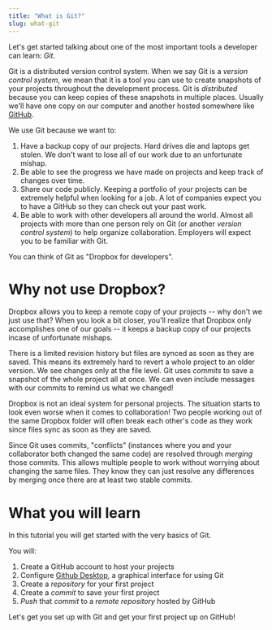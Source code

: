 ```yaml
---
title: "What is Git?"
slug: what-git
---
```


Let's get started talking about one of the most important tools a developer can learn: *Git*.

Git is a distributed version control system. When we say Git is a *version control system*, we mean that it is a tool you can use to create snapshots of your projects throughout the development process. Git is *distributed* because you can keep copies of these snapshots in multiple places. Usually we'll have one copy on our computer and another hosted somewhere like [GitHub](https://github.com/).

We use Git because we want to:

1. Have a backup copy of our projects. Hard drives die and laptops get stolen. We don't want to lose all of our work due to an unfortunate mishap.
2. Be able to see the progress we have made on projects and keep track of changes over time.
3. Share our code publicly. Keeping a portfolio of your projects can be extremely helpful when looking for a job. A lot of companies expect you to have a GitHub so they can check out your past work.
4. Be able to work with other developers all around the world. Almost all projects with more than one person rely on Git (or another *version control system*) to help organize collaboration. Employers will expect you to be familiar with Git.

You can think of Git as "Dropbox for developers".

# Why not use Dropbox?

Dropbox allows you to keep a remote copy of your projects -- why don't we just use that? When you look a bit closer, you'll realize that Dropbox only accomplishes one of our goals -- it keeps a backup copy of our projects incase of unfortunate mishaps.

There is a limited revision history but files are synced as soon as they are saved. This means its extremely hard to revert a whole project to an older version. We see changes only at the file level. Git uses *commits* to save a snapshot of the whole project all at once. We can even include messages with our commits to remind us what we changed!

Dropbox is not an ideal system for personal projects. The situation starts to look even worse when it comes to collaboration! Two people working out of the same Dropbox folder will often break each other's code as they work since files sync as soon as they are saved.

Since Git uses commits, "conflicts" (instances where you and your collaborator both changed the same code) are resolved through *merging* those commits. This allows multiple people to work without worrying about changing the same files. They know they can just resolve any differences by merging once there are at least two stable commits.

# What you will learn

In this tutorial you will get started with the very basics of Git.

You will:

1. Create a GitHub account to host your projects
2. Configure [Github Desktop](https://desktop.github.com/), a graphical interface for using Git
3. Create a *repository* for your first project
4. Create a *commit* to save your first project
5. *Push* that *commit* to a *remote repository* hosted by GitHub

Let's get you set up with Git and get your first project up on GitHub!

